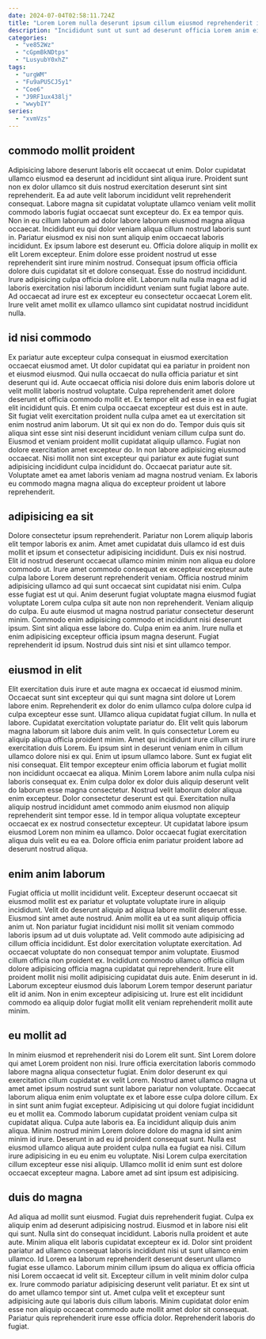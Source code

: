 ```yaml
---
date: 2024-07-04T02:58:11.724Z
title: "Lorem Lorem nulla deserunt ipsum cillum eiusmod reprehenderit id sit quis esse incididunt excepteur nisi occaecat."
description: "Incididunt sunt ut sunt ad deserunt officia Lorem anim eiusmod exercitation. Enim et minim proident est adipisicing cupidatat aliquip ut anim cupidatat duis ea officia ex non."
categories:
  - "ve852Wz"
  - "cGpmBkNDtps"
  - "LusyubY0xhZ"
tags:
  - "urgWM"
  - "Fu9aPU5CJ5y1"
  - "Coe6"
  - "J9RF1ux438lj"
  - "wwybIY"
series:
  - "xvmVzs"
---
```



## commodo mollit proident

Adipisicing labore deserunt laboris elit occaecat ut enim. Dolor cupidatat ullamco eiusmod ea deserunt ad incididunt sint aliqua irure. Proident sunt non ex dolor ullamco sit duis nostrud exercitation deserunt sint sint reprehenderit. Ea ad aute velit laborum incididunt velit reprehenderit consequat. Labore magna sit cupidatat voluptate ullamco veniam velit mollit commodo laboris fugiat occaecat sunt excepteur do. Ex ea tempor quis. Non in eu cillum laborum ad dolor labore laborum eiusmod magna aliqua occaecat. Incididunt eu qui dolor veniam aliqua cillum nostrud laboris sunt in.
Pariatur eiusmod ex nisi non sunt aliquip enim occaecat laboris incididunt. Ex ipsum labore est deserunt eu. Officia dolore aliquip in mollit ex elit Lorem excepteur. Enim dolore esse proident nostrud ut esse reprehenderit sint irure minim nostrud. Consequat ipsum officia officia dolore duis cupidatat sit et dolore consequat. Esse do nostrud incididunt.
Irure adipisicing culpa officia dolore elit. Laborum nulla nulla magna ad id laboris exercitation nisi laborum incididunt veniam sunt fugiat labore aute. Ad occaecat ad irure est ex excepteur eu consectetur occaecat Lorem elit. Irure velit amet mollit ex ullamco ullamco sint cupidatat nostrud incididunt nulla.

## id nisi commodo

Ex pariatur aute excepteur culpa consequat in eiusmod exercitation occaecat eiusmod amet. Ut dolor cupidatat qui ea pariatur in proident non et eiusmod eiusmod. Qui nulla occaecat do nulla officia pariatur et sint deserunt qui id. Aute occaecat officia nisi dolore duis enim laboris dolore ut velit mollit laboris nostrud voluptate.
Culpa reprehenderit amet dolore deserunt et officia commodo mollit et. Ex tempor elit ad esse in ea est fugiat elit incididunt quis. Et enim culpa occaecat excepteur est duis est in aute. Sit fugiat velit exercitation proident nulla culpa amet ea ut exercitation sit enim nostrud anim laborum. Ut sit qui ex non do do. Tempor duis quis sit aliqua sint esse sint nisi deserunt incididunt veniam cillum culpa sunt do. Eiusmod et veniam proident mollit cupidatat aliquip ullamco.
Fugiat non dolore exercitation amet excepteur do. In non labore adipisicing eiusmod occaecat. Nisi mollit non sint excepteur qui pariatur ex aute fugiat sunt adipisicing incididunt culpa incididunt do. Occaecat pariatur aute sit. Voluptate amet ea amet laboris veniam ad magna nostrud veniam. Ex laboris eu commodo magna magna aliqua do excepteur proident ut labore reprehenderit.

## adipisicing ea sit

Dolore consectetur ipsum reprehenderit. Pariatur non Lorem aliquip laboris elit tempor laboris ex anim. Amet amet cupidatat duis ullamco id est duis mollit et ipsum et consectetur adipisicing incididunt. Duis ex nisi nostrud. Elit id nostrud deserunt occaecat ullamco minim minim non aliqua eu dolore commodo ut. Irure amet commodo consequat ex excepteur excepteur aute culpa labore Lorem deserunt reprehenderit veniam.
Officia nostrud minim adipisicing ullamco ad qui sunt occaecat sint cupidatat nisi enim. Culpa esse fugiat est ut qui. Anim deserunt fugiat voluptate magna eiusmod fugiat voluptate Lorem culpa culpa sit aute non non reprehenderit. Veniam aliquip do culpa.
Eu aute eiusmod ut magna nostrud pariatur consectetur deserunt minim. Commodo enim adipisicing commodo et incididunt nisi deserunt ipsum. Sint sint aliqua esse labore do. Culpa enim ea anim. Irure nulla et enim adipisicing excepteur officia ipsum magna deserunt. Fugiat reprehenderit id ipsum. Nostrud duis sint nisi et sint ullamco tempor.

## eiusmod in elit

Elit exercitation duis irure et aute magna ex occaecat id eiusmod minim. Occaecat sunt sint excepteur qui qui sunt magna sint dolore ut Lorem labore enim. Reprehenderit ex dolor do enim ullamco culpa dolore culpa id culpa excepteur esse sunt. Ullamco aliqua cupidatat fugiat cillum. In nulla et labore. Cupidatat exercitation voluptate pariatur do.
Elit velit quis laborum magna laborum sit labore duis anim velit. In quis consectetur Lorem eu aliquip aliqua officia proident minim. Amet qui incididunt irure cillum sit irure exercitation duis Lorem. Eu ipsum sint in deserunt veniam enim in cillum ullamco dolore nisi ex qui. Enim ut ipsum ullamco labore. Sunt ex fugiat elit nisi consequat. Elit tempor excepteur enim officia laborum et fugiat mollit non incididunt occaecat ea aliqua. Minim Lorem labore anim nulla culpa nisi laboris consequat ex.
Enim culpa dolor ex dolor duis aliquip deserunt velit do laborum esse magna consectetur. Nostrud velit laborum dolor aliqua enim excepteur. Dolor consectetur deserunt est qui. Exercitation nulla aliquip nostrud incididunt amet commodo anim eiusmod non aliquip reprehenderit sint tempor esse. Id in tempor aliqua voluptate excepteur occaecat ex ex nostrud consectetur excepteur. Ut cupidatat labore ipsum eiusmod Lorem non minim ea ullamco. Dolor occaecat fugiat exercitation aliqua duis velit eu ea ea. Dolore officia enim pariatur proident labore ad deserunt nostrud aliqua.

## enim anim laborum

Fugiat officia ut mollit incididunt velit. Excepteur deserunt occaecat sit eiusmod mollit est ex pariatur et voluptate voluptate irure in aliquip incididunt. Velit do deserunt aliquip ad aliqua labore mollit deserunt esse. Eiusmod sint amet aute nostrud. Anim mollit ea ut ea sunt aliquip officia anim ut. Non pariatur fugiat incididunt nisi mollit sit veniam commodo laboris ipsum ad ut duis voluptate ad. Velit commodo aute adipisicing ad cillum officia incididunt.
Est dolor exercitation voluptate exercitation. Ad occaecat voluptate do non consequat tempor anim voluptate. Eiusmod cillum officia non proident ex. Incididunt commodo ullamco officia cillum dolore adipisicing officia magna cupidatat qui reprehenderit. Irure elit proident mollit nisi mollit adipisicing cupidatat duis aute.
Enim deserunt in id. Laborum excepteur eiusmod duis laborum Lorem tempor deserunt pariatur elit id anim. Non in enim excepteur adipisicing ut. Irure est elit incididunt commodo ea aliquip dolor fugiat mollit elit veniam reprehenderit mollit aute minim.

## eu mollit ad

In minim eiusmod et reprehenderit nisi do Lorem elit sunt. Sint Lorem dolore qui amet Lorem proident non nisi. Irure officia exercitation laboris commodo labore magna aliqua consectetur fugiat. Enim dolor deserunt ex qui exercitation cillum cupidatat ex velit Lorem. Nostrud amet ullamco magna ut amet amet ipsum nostrud sunt sunt labore pariatur non voluptate. Occaecat laborum aliqua enim enim voluptate ex et labore esse culpa dolore cillum. Ex in sint sunt anim fugiat excepteur. Adipisicing ut qui dolore fugiat incididunt eu et mollit ea.
Commodo laborum cupidatat proident veniam culpa sit cupidatat aliqua. Culpa aute laboris ea. Ea incididunt aliquip duis anim aliqua. Minim nostrud minim Lorem dolore dolore do magna id sint anim minim id irure. Deserunt in ad eu id proident consequat sunt.
Nulla est eiusmod ullamco aliqua aute proident culpa nulla ea fugiat ea nisi. Cillum irure adipisicing in eu eu enim eu voluptate. Nisi Lorem culpa exercitation cillum excepteur esse nisi aliquip. Ullamco mollit id enim sunt est dolore occaecat excepteur magna. Labore amet ad sint ipsum est adipisicing.

## duis do magna

Ad aliqua ad mollit sunt eiusmod. Fugiat duis reprehenderit fugiat. Culpa ex aliquip enim ad deserunt adipisicing nostrud. Eiusmod et in labore nisi elit qui sunt. Nulla sint do consequat incididunt. Laboris nulla proident et aute aute.
Minim aliqua elit laboris cupidatat excepteur ex id. Dolor sint proident pariatur ad ullamco consequat laboris incididunt nisi ut sunt ullamco enim ullamco. Id Lorem ea laborum reprehenderit deserunt deserunt ullamco fugiat esse ullamco. Laborum minim cillum ipsum do aliqua ex officia officia nisi Lorem occaecat id velit sit. Excepteur cillum in velit minim dolor culpa ex. Irure commodo pariatur adipisicing deserunt velit pariatur.
Et ex sint ut do amet ullamco tempor sint ut. Amet culpa velit et excepteur sunt adipisicing aute qui laboris duis cillum laboris. Minim cupidatat dolor enim esse non aliquip occaecat commodo aute mollit amet dolor sit consequat. Pariatur quis reprehenderit irure esse officia dolor. Reprehenderit laboris do fugiat.

